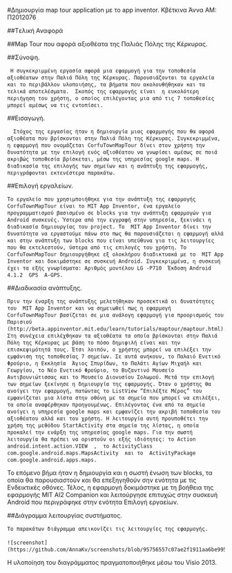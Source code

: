 #Δημιουργία map tour application με το app inventor.
Κβέτκινα Άννα
ΑΜ: Π2012076

##Tελική Αναφορά

##Map Tour που αφορά αξιοθέατα της Παλιάς Πόλης της Κέρκυρας.

##Σύνοψη.
    
     Η συγκεκριμμένη εργασία αφορά μια εφαρμογή για την τοποθεσία αξιοθέατων στην Παλιά Πόλη της Κέρκυρας. Παρουσιάζονται τα εργαλεία και το περιβάλλον υλοποιήσης, τα βήματα που ακολουθήθηκαν και τα τελικά αποτελέσματα.  Σκοπός της εφαρμογής είναι  η ευκολότερη περιήγηση του χρήστη, ο οποίος επιλέγοντας μια από τις 7 τοποθεσίες  μπορεί αμέσως να τις εντοπίσει.

##Εισαγωγή.

      Στόχος της εργασίας ήταν η δημιουργία μιας εφαρμογής που θα αφορά αξιοθέατα που βρίσκονται στην Παλιά Πόλη της Κέρκυρας. Συγκεκριμμένα, η εφαρμογή που ονομάζεται CorfuTownMapTour δίνει στον χρήστη την δυνατότητα με την επιλογή ενός αξιοθέατου να γνωρίσει αμέσως σε ποιά ακριβώς τοποθεσία βρίσκεται, μέσω της υπηρεσίας google maps. Η διαδικασία της επιλογής των σημείων και η ανάπτυξη της εφαρμογής, περιγράφονται εκτενέστερα παρακάτω.

##Επιλογή εργαλείων.
     
    Το εργαλείο που χρησιμποιήθηκε για την ανάπτυξη της εφαρμογής CorfuTownMapTour είναι το MIT App Inventor, ένα εργαλείο προγραμματισμού βασισμένο σε blocks για την ανάπτυξη εφαρμογών για Android συσκευές. Ύστερα από την εγγραφή στην υπηρεσία, ξεκινάει η διαδικασία δημιουργίας του project. Το  MIT App Inventor δίνει την δυνατότητα να εργαστούμε πάνω στο πως θα παρουσιάζεται η εφαρμογή αλλά και στην ανάπτυξη των blocks που είναι υπεύθυνα για τις λειτουργίες που θα εκτελεστούν, ύστερα από τις επιλογές του χρήστη. Το  CorfuTownMapTour δημιουργήθηκε εξ ολοκλήρου διαδικτυακά με το  MIT App Inventor και δοκιμάστηκε σε συσκευή Android. Συγκεκριμμένα, η συσκευή έχει τα εξής γνωρίσματα: Αριθμός μοντέλου LG -P710  Έκδοση Android 4.1.2  GPS  A-GPS. 

##Διαδικασία ανάπτυξης.

    Πριν την έναρξη της ανάπτυξης μελετήθηκαν προσεκτικά οι δυνατότητες του  MIT App Inventor και να σημειωθεί πως η εφαρμογή  CorfuTownMapTour βασίζεται σε μια ανάλογη εφαρμογή για προορισμούς του Παρισιού (http://beta.appinventor.mit.edu/learn/tutorials/maptour/maptour.html).  Στη συνέχεια επιλέχθηκαν τα αξιοθέατα τα οποία βρίσκονται στην Παλιά Πόλη της Κέρκυρας με βάση το πόσο δημιφιλή είναι και την επισκεψιμότητά τους. Έτσι λοιπόν, ο χρήστης μπορεί να επιλέξει την εμφάνιση της τοποθεσίας 7 σημείων. Σε αυτά ανήκουν, το Παλαιό Ενετικό Φρούριο, η Εκκλησία  Άγιος Σπυρίδων, το Παλάτι Αγίων Μιχαήλ και Γεωργίου, το Νέο Ενετικό Φρούριο, το Βυζαντινό Μουσείο Αντιβουνιώτισσας και το Μουσείο Διονυσίου Σολωμού. Μετά την επιλογή των σημείων ξεκίνησε η δημιουργία της εφαρμογής. Όταν ο χρήστης θα ανοίγει την εφαρμογή, πατώντας το ListView “Επιλέξτε Μέρος” του εμφανίζεται μια λίστα στην οθόνη με τα σημεία που μπορεί να επιλέξει, τα οποία αναφέρθηκαν προηγουμένως. Επιλέγοντας ένα από τα σημεία ανοίγει η υπηρεσία google maps και εμφανίζει την ακριβή τοποθεσία του αξιοθέατου αλλά και του χρήστη. Η λειτουργία αυτή προυποθέτει την χρήση της μεθόδου StartActivity στα σημεία της λίστας, η οποία προκαλεί την ενάρξη της υπηρεσίας google maps. Για την σωστή λειτουργία θα πρέπει να οριστούν οι εξής ιδιότητες: το Action android.intent.action.VIEW  ,  το ActivityClass  com.google.android.maps.MapsActivity  και το  ActivityPackage  com.google.android.apps.maps.
Το επόμενο βήμα ήταν η δημιουργία και η σωστή ένωση των blocks, τα οποία θα παρουσιαστούν και θα επεξηγηθούν σην ενότητα με τις Ενδεικτικές οθόνες. Τέλος, η εφαρμογή δοκιμάστηκε με τη βοήθεια της εφαρμογής MIT AI2 Companion και λειτούργησε επιτυχώς στην συσκευή  Android  που περιγράφηκε στην ενότητα Επιλογή εργαείων.

##Διάγραμμα λειτουργίας συστήματος.

    Το παρακάτων διάγραμμα απεικονίζει τις λειτουργίες της εφαρμογής.
	
	![screenshot](https://github.com/AnnaKv/screenshots/blob/95756557c07ae2f1911aa6be995b75d34dd7623b/annas/diagramma.jpg)
Η υλοποίηση του διαγράμματος πραγματοποιήθηκε μέσω του Visio 2013.